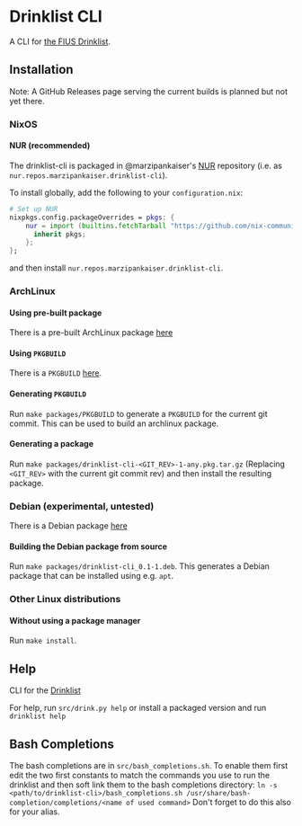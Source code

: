 # Drinklist CLI

A CLI for [the FIUS Drinklist](https://github.com/FIUS/drinklist).

## Installation
Note: A GitHub Releases page serving the current builds is planned but not yet there.

### NixOS
#### NUR (recommended)
The drinklist-cli is packaged in @marzipankaiser's [NUR](https://github.com/nix-community/NUR/) repository (i.e. as `nur.repos.marzipankaiser.drinklist-cli`).

To install globally, add the following to your `configuration.nix`:
```nix
# Set up NUR
nixpkgs.config.packageOverrides = pkgs: {
    nur = import (builtins.fetchTarball "https://github.com/nix-community/NUR/archive/master.tar.gz") {
      inherit pkgs;
    };
};
```
and then install `nur.repos.marzipankaiser.drinklist-cli`.

### ArchLinux
#### Using pre-built package
There is a pre-built ArchLinux package [here](https://github.com/FIUS/drinklist-cli/releases/download/v0.1-alpha/drinklist-cli-c6a57961530af57e124f77d9d755572821fdcaaf-1-any.pkg.tar.gz)
#### Using `PKGBUILD`
There is a `PKGBUILD` [here](https://github.com/FIUS/drinklist-cli/releases/download/v0.1-alpha/PKGBUILD).
#### Generating `PKGBUILD`
Run `make packages/PKGBUILD` to generate a `PKGBUILD` for the current git commit.
This can be used to build an archlinux package.
#### Generating a package
Run `make packages/drinklist-cli-<GIT_REV>-1-any.pkg.tar.gz` 
(Replacing `<GIT_REV>` with the current git commit rev)
and then install the resulting package.

### Debian (experimental, untested)
There is a Debian package [here](https://github.com/FIUS/drinklist-cli/releases/download/v0.1-alpha/drinklist-cli_0.1-1.deb)
#### Building the Debian package from source
Run `make packages/drinklist-cli_0.1-1.deb`. This generates a Debian package that can be installed using e.g. `apt`.

### Other Linux distributions
#### Without using a package manager
Run `make install`.

## Help

CLI for the [Drinklist](http://github.com/FIUS/drinklist)

For help, run `src/drink.py help` or install a packaged version and run `drinklist help`

## Bash Completions
The bash completions are in `src/bash_completions.sh`.
To enable them first edit the two first constants to match the commands 
you use to run the drinklist and then soft link them to the bash completions directory:
`ln -s <path/to/drinklist-cli>/bash_completions.sh /usr/share/bash-completion/completions/<name of used command>`
Don't forget to do this also for your alias.

